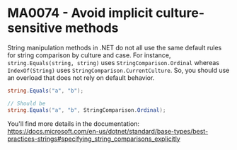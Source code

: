 # MA0074 - Avoid implicit culture-sensitive methods

String manipulation methods in .NET do not all use the same default rules for string comparison by culture and case. For instance, `string.Equals(string, string)` uses `StringComparison.Ordinal` whereas `IndexOf(String)` uses `StringComparison.CurrentCulture`. So, you should use an overload that does not rely on default behavior.

````csharp
string.Equals("a", "b");

// Should be
string.Equals("a", "b", StringComparison.Ordinal);
````

You'll find more details in the documentation: <https://docs.microsoft.com/en-us/dotnet/standard/base-types/best-practices-strings#specifying_string_comparisons_explicitly>

